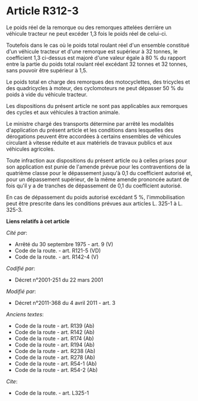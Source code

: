 # Article R312-3

Le poids réel de la remorque ou des remorques attelées derrière un véhicule tracteur ne peut excéder 1,3 fois le poids réel
de celui-ci. 

Toutefois dans le cas où le poids total roulant réel d'un ensemble constitué d'un véhicule tracteur et d'une remorque est
supérieur à 32 tonnes, le coefficient 1,3 ci-dessus est majoré d'une valeur égale à 80 % du rapport entre la partie du poids
total roulant réel excédant 32 tonnes et 32 tonnes, sans pouvoir être supérieur à 1,5. 

Le poids total en charge des remorques des motocyclettes, des tricycles et des quadricycles à moteur, des cyclomoteurs ne
peut dépasser 50 % du poids à vide du véhicule tracteur. 

Les dispositions du présent article ne sont pas applicables aux remorques des cycles et aux véhicules à traction animale. 

Le ministre chargé des transports détermine par arrêté les modalités d'application du présent article et les conditions dans
lesquelles des dérogations peuvent être accordées à certains ensembles de véhicules circulant à vitesse réduite et aux
matériels de travaux publics et aux véhicules agricoles. 

Toute infraction aux dispositions du présent article ou à celles prises pour son application est punie de l'amende prévue
pour les contraventions de la quatrième classe pour le dépassement jusqu'à 0,1 du coefficient autorisé et, pour un
dépassement supérieur, de la même amende prononcée autant de fois qu'il y a de tranches de dépassement de 0,1 du coefficient
autorisé. 

En cas de dépassement du poids autorisé excédant 5 %, l'immobilisation peut être prescrite dans les conditions prévues aux
articles L. 325-1 à L. 325-3.

**Liens relatifs à cet article**

_Cité par_:

  - Arrêté du 30 septembre 1975 - art. 9 (V)
  - Code de la route. - art. R121-5 (VD)
  - Code de la route. - art. R142-4 (V)

_Codifié par_:

  - Décret n°2001-251 du 22 mars 2001

_Modifié par_:

  - Décret n°2011-368 du 4 avril 2011 - art. 3

_Anciens textes_:

  - Code de la route - art. R139 (Ab)
  - Code de la route - art. R142 (Ab)
  - Code de la route - art. R174 (Ab)
  - Code de la route - art. R194 (Ab)
  - Code de la route - art. R238 (Ab)
  - Code de la route - art. R278 (Ab)
  - Code de la route - art. R54-1 (Ab)
  - Code de la route - art. R54-2 (Ab)

_Cite_:

  - Code de la route. - art. L325-1
